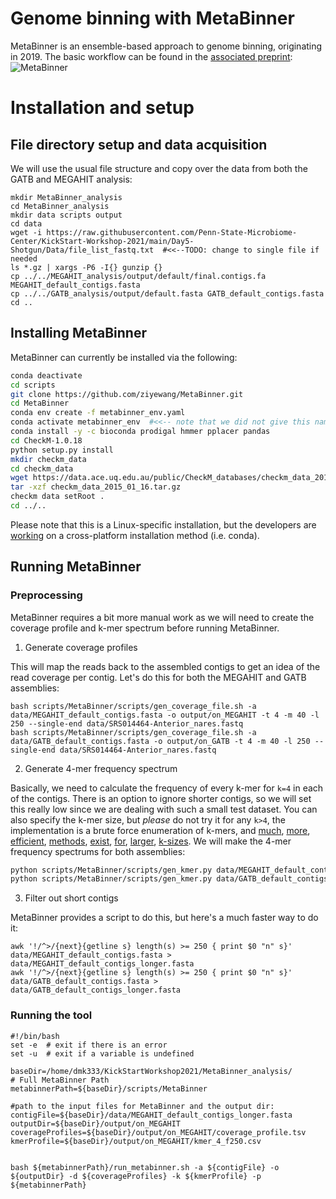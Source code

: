 # Genome binning with MetaBinner

MetaBinner is an ensemble-based approach to genome binning, originating in 2019. The basic workflow can be found in the [associated preprint](https://www.biorxiv.org/content/10.1101/2021.07.25.453671v1):
![MetaBinner](https://user-images.githubusercontent.com/6362936/128402144-07f5135e-d36f-4cc7-b2eb-a6e6f1019919.PNG)

# Installation and setup

## File directory setup and data acquisition
We will use the usual file structure and copy over the data from both the GATB and MEGAHIT analysis:
```
mkdir MetaBinner_analysis
cd MetaBinner_analysis
mkdir data scripts output
cd data
wget -i https://raw.githubusercontent.com/Penn-State-Microbiome-Center/KickStart-Workshop-2021/main/Day5-Shotgun/Data/file_list_fastq.txt  #<<--TODO: change to single file if needed
ls *.gz | xargs -P6 -I{} gunzip {}
cp ../../MEGAHIT_analysis/output/default/final.contigs.fa MEGAHIT_default_contigs.fasta
cp ../../GATB_analysis/output/default.fasta GATB_default_contigs.fasta
cd ..
```

## Installing MetaBinner
MetaBinner can currently be installed via the following:
```bash
conda deactivate
cd scripts
git clone https://github.com/ziyewang/MetaBinner.git
cd MetaBinner
conda env create -f metabinner_env.yaml
conda activate metabinner_env  #<<-- note that we did not give this name to the environment; the name is contained in the yaml file itself.
conda install -y -c bioconda prodigal hmmer pplacer pandas
cd CheckM-1.0.18
python setup.py install
mkdir checkm_data
cd checkm_data
wget https://data.ace.uq.edu.au/public/CheckM_databases/checkm_data_2015_01_16.tar.gz
tar -xzf checkm_data_2015_01_16.tar.gz 
checkm data setRoot .
cd ../..
```
Please note that this is a Linux-specific installation, but the developers are [working](https://github.com/ziyewang/MetaBinner/issues/4) on a cross-platform installation method (i.e. conda).

## Running MetaBinner

### Preprocessing
MetaBinner requires a bit more manual work as we will need to create the coverage profile and k-mer spectrum before running MetaBinner.

1. Generate coverage profiles

This will map the reads back to the assembled contigs to get an idea of the read coverage per contig. Let's do this for both the MEGAHIT and GATB assemblies:
```
bash scripts/MetaBinner/scripts/gen_coverage_file.sh -a data/MEGAHIT_default_contigs.fasta -o output/on_MEGAHIT -t 4 -m 40 -l 250 --single-end data/SRS014464-Anterior_nares.fastq
bash scripts/MetaBinner/scripts/gen_coverage_file.sh -a data/GATB_default_contigs.fasta -o output/on_GATB -t 4 -m 40 -l 250 --single-end data/SRS014464-Anterior_nares.fastq
```

2. Generate 4-mer frequency spectrum

Basically, we need to calculate the frequency of every k-mer for `k=4` in each of the contigs. There is an option to ignore shorter contigs, so we will set this really low 
since we are dealing with such a small test dataset. You can also specify the k-mer size, but _please_ do not try it for any `k>4`, the implementation is a brute force enumeration of k-mers, and [much](https://gatb.inria.fr/software/dsk/), [more](http://www.genome.umd.edu/jellyfish.html), [efficient](https://khmer.readthedocs.io/en/latest/), [methods](https://github.com/refresh-bio/KMC), [exist](https://github.com/uni-halle/gerbil), [for](https://github.com/pmelsted/BFCounter), [larger](https://sourceforge.net/projects/kanalyze/), [k-sizes](http://grafia.cs.ucsb.edu/msp/download.html).
We will make the 4-mer frequency spectrums for both assemblies:
```bash
python scripts/MetaBinner/scripts/gen_kmer.py data/MEGAHIT_default_contigs.fasta 250 4; mv data/kmer_4_f250.csv output/on_MEGAHIT/kmer_4_f250.csv
python scripts/MetaBinner/scripts/gen_kmer.py data/GATB_default_contigs.fasta 250 4; mv data/kmer_4_f250.csv output/on_GATB/kmer_4_f250.csv
```

3. Filter out short contigs

MetaBinner provides a script to do this, but here's a much faster way to do it:
```
awk '!/^>/{next}{getline s} length(s) >= 250 { print $0 "n" s}' data/MEGAHIT_default_contigs.fasta > data/MEGAHIT_default_contigs_longer.fasta
awk '!/^>/{next}{getline s} length(s) >= 250 { print $0 "n" s}' data/GATB_default_contigs.fasta > data/GATB_default_contigs_longer.fasta
```
### Running the tool

```
#!/bin/bash
set -e  # exit if there is an error
set -u  # exit if a variable is undefined

baseDir=/home/dmk333/KickStartWorkshop2021/MetaBinner_analysis/
# Full MetaBinner Path
metabinnerPath=${baseDir}/scripts/MetaBinner

#path to the input files for MetaBinner and the output dir:
contigFile=${baseDir}/data/MEGAHIT_default_contigs_longer.fasta
outputDir=${baseDir}/output/on_MEGAHIT
coverageProfiles=${baseDir}/output/on_MEGAHIT/coverage_profile.tsv
kmerProfile=${baseDir}/output/on_MEGAHIT/kmer_4_f250.csv


bash ${metabinnerPath}/run_metabinner.sh -a ${contigFile} -o ${outputDir} -d ${coverageProfiles} -k ${kmerProfile} -p ${metabinnerPath}
```

